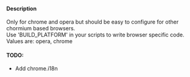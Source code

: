 #### Description
Only for chrome and opera but should be easy to configure for other chormium based browsers.  
Use 'BUILD_PLATFORM' in your scripts to write browser specific code.
Values are: opera, chrome


#### TODO:
* Add chrome.i18n 

